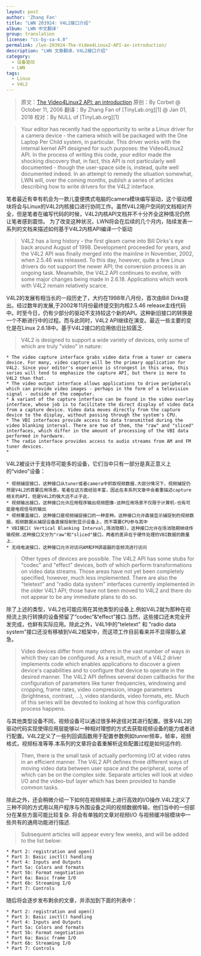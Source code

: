 ```yaml
---
layout: post
author: 'Zhang Fan'
title: "LWN 203924: V4L2接口介绍"
album: 'LWN 中文翻译'
group: translation
license: "cc-by-sa-4.0"
permalink: /lwn-203924-The-Video4Linux2-API-an-introduction/
description: "LWN 文章翻译，V4L2接口介绍"
category:
  - 设备驱动
  - LWN
tags:
  - Linux
  - V4L2
---
```


> 原文：[The Video4Linux2 API: an introduction](https://lwn.net/Articles/203924/)
> 原创：By Corbet @ October 11, 2006
> 翻译：By Zhang Fan of [TinyLab.org][1] @ Jan 01, 2018
> 校对：By NULL of [TinyLab.org][1]

> Your editor has recently had the opportunity to write a Linux driver for a camera device - the camera which will be packaged with the One Laptop Per Child system, in particular. This driver works with the internal kernel API designed for such purposes: the Video4Linux2 API. In the process of writing this code, your editor made the shocking discovery that, in fact, this API is not particularly well documented - though the user-space side is, instead, quite well documented indeed. In an attempt to remedy the situation somewhat, LWN will, over the coming months, publish a series of articles describing how to write drivers for the V4L2 interface.

笔者最近有幸有机会为一款儿童便携式电脑的camera模块编写驱动，这个驱动模块将会与Linux的V4L2内核接口进行协同工作。虽然V4L2用户空间的文档相对齐全，但是笔者在编写代码的时候，V4L2内核API文档并不十分齐全这种情况仍然让笔者感到震惊。 为了改变这种状况，LWN将会在后续的几个月内，陆续发表一系列的文档来描述如何基于V4L2内核API编译一个驱动

> V4L2 has a long history - the first gleam came into Bill Dirks's eye back around August of 1998. Development proceeded for years, and the V4L2 API was finally merged into the mainline in November, 2002, when 2.5.46 was released. To this day, however, quite a few Linux drivers do not support the newer API; the conversion process is an ongoing task. Meanwhile, the V4L2 API continues to evolve, with some major changes being made in 2.6.18. Applications which work with V4L2 remain relatively scarce.

V4L2的发展有相当长的一段历史了，大约在1998年八月份，首次由Bill Dirks提出。经过数年的发展,于2002年11月份最终提交到内核2.5.46 release主线代码中。时至今日，仍有少部分的驱动不支持较这个新的API。这种新旧接口的转换是一个不断进行中的过程。而与此同时，V4L2 API继续在演变。最近一些主要的变化是在Linux 2.6.18中。基于V4L2接口的应用依旧比较匮乏.

> V4L2 is designed to support a wide variety of devices, only some of which are truly "video" in nature:

	* The video capture interface grabs video data from a tuner or camera device. For many, video capture will be the primary application for V4L2. Since your editor's experience is strongest in this area, this series will tend to emphasize the capture API, but there is more to V4L2 than that.
	* The video output interface allows applications to drive peripherals which can provide video images - perhaps in the form of a television signal - outside of the computer.
	* A variant of the capture interface can be found in the video overlay interface, whose job is to facilitate the direct display of video data from a capture device. Video data moves directly from the capture device to the display, without passing through the system's CPU.
	* The VBI interfaces provide access to data transmitted during the video blanking interval. There are two of them, the "raw" and "sliced" interfaces, which differ in the amount of processing of the VBI data performed in hardware.
	* The radio interface provides access to audio streams from AM and FM tuner devices.
	* 

V4L2被设计于支持尽可能多的设备，它们当中只有一部分是真正意义上的“video"设备：

	* 视频捕捉接口，这种接口从tuner或者camera中抓取视频数据.大部分情况下，视频捕捉仍然是V4L2的首要应用场景。笔者在这方面经验丰富，因此在本系列文章中会着重描述capture相关的API，但是V4L2的强大远不止于此.
	* 视频输出接口，这种接口允许应用程序输出视频图像-这种应用场景不仅限于计算机-也有可能是电视信号的输出
	* 视频覆盖接口，这种接口是视频捕捉接口的一种变种。这种接口允许直接显示捕捉到的视频数据，视频数据从捕捉设备直接投射到显示设备上，而不需要CPU参与其中
	* VBI接口( Vertical Blanking Interval,场消隐期)，这种接口允许在场消隐期继续传输视频.这种接口又分为"raw"和"sliced"接口，两者的差异在于硬件处理的VBI数据的数量上.
	* 无线电波接口，这种接口允许对访问AM和FM调谐器的音频流进行访问


> Other types of devices are possible. The V4L2 API has some stubs for "codec" and "effect" devices, both of which perform transformations on video data streams. Those areas have not yet been completely specified, however, much less implemented. There are also the "teletext" and "radio data system" interfaces currently implemented in the older V4L1 API; those have not been moved to V4L2 and there do not appear to be any immediate plans to do so.

除了上述的类型，V4L2也可能应用在其他类型的设备上.例如V4L2就为那种在视频流上执行转换的设备预留了“codec”&“effect”接口.当然，这些接口还未完全开发完成，也鲜有实际应用。除此之外，V4L1中的"teletext" 和 "radio data system"接口还没有移植到V4L2框架中，而这项工作目前看来并不显得那么紧急。

> Video devices differ from many others in the vast number of ways in which they can be configured. As a result, much of a V4L2 driver implements code which enables applications to discover a given device's capabilities and to configure that device to operate in the desired manner. The V4L2 API defines several dozen callbacks for the configuration of parameters like tuner frequencies, windowing and cropping, frame rates, video compression, image parameters (brightness, contrast, ...), video standards, video formats, etc. Much of this series will be devoted to looking at how this configuration process happens.

与其他类型设备不同，视频设备可以通过很多种途径对其进行配置。很多V4L2的驱动代码实现使得应用层能够以一种相对理想的方式去获取视频设备的能力或者进行配置。V4L2定义了一些列回调函数用于配置参数例如tunrer频率，帧率，视频格式，视频标准等等.本系列的文章将会着重解析这些配置过程是如何运作的.

> Then, there is the small task of actually performing I/O at video rates in an efficient manner. The V4L2 API defines three different ways of moving video data between user space and the peripheral, some of which can be on the complex side. Separate articles will look at video I/O and the video-buf layer which has been provided to handle common tasks.

除此之外，还会稍微介绍一下如何在视频频率上进行高效的I/O操作.V4L2定义了三种不同的方式用以用户程序与外围设备之间的视频数据传输，他们当中的一份部分在某些方面可能比较复杂. 将会有单独的文章对视频I/O 与视频缓冲层模块中一些共有的通用功能进行描述.

> Subsequent articles will appear every few weeks, and will be added to the list below:

	* Part 2: registration and open()
	* Part 3: Basic ioctl() handling
	* Part 4: Inputs and Outputs
	* Part 5a: Colors and formats
	* Part 5b: Format negotiation
	* Part 6a: Basic frame I/O
	* Part 6b: Streaming I/O
	* Part 7: Controls

随后将会逐步发布剩余的文章，并添加到下面的列表中：

	* Part 2: registration and open()
	* Part 3: Basic ioctl() handling
	* Part 4: Inputs and Outputs
	* Part 5a: Colors and formats
	* Part 5b: Format negotiation
	* Part 6a: Basic frame I/O
	* Part 6b: Streaming I/O
	* Part 7: Controls

